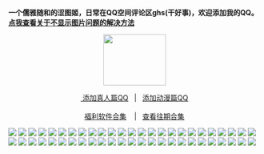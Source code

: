 <p><strong>一个儒雅随和的涩图姬，日常在QQ空间评论区ghs(干好事)，欢迎添加我的QQ。</br><a href="http://dwz.date/cfra">点我查看关于不显示图片问题的解决方法</a></strong></p>
<div align="center"><img src="https://wx3.sinaimg.cn/large/0089Y8wTly1ghh92f25olg303h02ut8z.gif" height="102" width="125"/>
<p><a href="https://qm.qq.com/cgi-bin/qm/qr?k=m_LgW6KgED1aHePiscfi4DAD6KxDqSjy&no
" rel="nofollow">&nbsp添加真人篇QQ</a>&nbsp&nbsp | &nbsp&nbsp;<a href="https://qm.qq.com/cgi-bin/qm/qr?k=VHVfncJChRrSp_NGJrlJNgYpoaZ9ukMV"rel="nofollow">添加动漫篇QQ</a><br/><br><a href="http://dwz.date/bWEk">福利软件合集</a> &nbsp&nbsp&nbsp|&nbsp&nbsp;&nbsp<a href="http://dwz.date/bWE8">查看往期合集</a></p></div>

<img src="https://upload.cc/i1/2020/08/23/SeTicw.png" />
<img src="https://upload.cc/i1/2020/08/23/dYcxFi.png" />
<img src="https://upload.cc/i1/2020/08/23/ndate1.png" />
<img src="https://upload.cc/i1/2020/08/23/fCsdQU.png" />
<img src="https://upload.cc/i1/2020/08/23/sMCTvE.png" />
<img src="https://upload.cc/i1/2020/08/23/oFNDZv.png" />
<img src="https://upload.cc/i1/2020/08/23/cIPrih.png" />
<img src="https://upload.cc/i1/2020/08/23/VMFBpN.png" />
<img src="https://upload.cc/i1/2020/08/23/cEKVlg.png" />
<img src="https://upload.cc/i1/2020/08/23/vDwW1M.png" />
<img src="https://upload.cc/i1/2020/08/23/L7608U.png" />
<img src="https://upload.cc/i1/2020/08/23/PhwLur.png" />
<img src="https://upload.cc/i1/2020/08/23/H1tNGv.png" />
<img src="https://upload.cc/i1/2020/08/23/yDnCt6.png" />
<img src="https://upload.cc/i1/2020/08/23/kU56xZ.png" />
<img src="https://upload.cc/i1/2020/08/23/Auo2KD.png" />
<img src="https://upload.cc/i1/2020/08/23/irLhYR.png" />
<img src="https://upload.cc/i1/2020/08/23/0wN7as.png" />
<img src="https://upload.cc/i1/2020/08/23/gYcdSR.png" />
<img src="https://upload.cc/i1/2020/08/23/XrdBNJ.png" />
<img src="https://upload.cc/i1/2020/08/23/V2mPgB.png" />
<img src="https://upload.cc/i1/2020/08/23/BmPQsC.png" />
<img src="https://upload.cc/i1/2020/08/23/7rF6zg.png" />
<img src="https://upload.cc/i1/2020/08/23/cXSfet.png" />
<img src="https://upload.cc/i1/2020/08/23/W1zweC.png" />
<img src="https://upload.cc/i1/2020/08/23/khpeNs.png" />
<img src="https://upload.cc/i1/2020/08/23/ixFtnK.png" />
<img src="https://upload.cc/i1/2020/08/23/gLOcsH.png" />
<img src="https://upload.cc/i1/2020/08/23/OigMAa.png" />
<img src="https://upload.cc/i1/2020/08/23/2DSXMv.png" />
<img src="https://upload.cc/i1/2020/08/23/6He2Jm.png" />
<img src="https://upload.cc/i1/2020/08/23/7QH5TC.png" />
<img src="https://upload.cc/i1/2020/08/23/icZ8Vg.png" />
<img src="https://upload.cc/i1/2020/08/23/meG8NR.png" />
<img src="https://upload.cc/i1/2020/08/23/XC5Wyb.png" />
<img src="https://upload.cc/i1/2020/08/23/Dbi2CU.png" />
<img src="https://upload.cc/i1/2020/08/23/6p3j8u.png" />
<img src="https://upload.cc/i1/2020/08/23/4fdL2y.png" />
<img src="https://upload.cc/i1/2020/08/23/FRl5qZ.png" />
<img src="https://upload.cc/i1/2020/08/23/WAVyRI.png" />
<img src="https://upload.cc/i1/2020/08/23/bv5MTn.png" />
<img src="https://upload.cc/i1/2020/08/23/BAwpFP.png" />
<img src="https://upload.cc/i1/2020/08/23/JCWzY4.png" />
<img src="https://upload.cc/i1/2020/08/23/J3EUIy.png" />
<img src="https://upload.cc/i1/2020/08/23/hTDmSL.png" />
<img src="https://upload.cc/i1/2020/08/23/eSMAQi.png" />
<img src="https://upload.cc/i1/2020/08/23/EvXsWf.png" />
<img src="https://upload.cc/i1/2020/08/23/CTJjd6.png" />
<img src="https://upload.cc/i1/2020/08/23/K0DRsX.png" />
<img src="https://upload.cc/i1/2020/08/23/0ThrBJ.png" />


